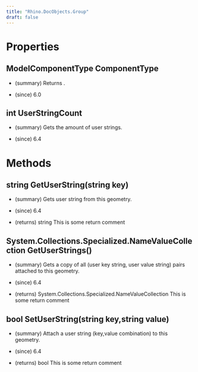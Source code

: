 ```yaml
---
title: "Rhino.DocObjects.Group"
draft: false
---
```


# Properties
## ModelComponentType ComponentType
- (summary) 
     Returns .
     
- (since) 6.0
## int UserStringCount
- (summary) 
     Gets the amount of user strings.
     
- (since) 6.4
# Methods
## string GetUserString(string key)
- (summary) 
     Gets user string from this geometry.
     
- (since) 6.4
- (returns) string This is some return comment
## System.Collections.Specialized.NameValueCollection GetUserStrings()
- (summary) 
     Gets a copy of all (user key string, user value string) pairs attached to this geometry.
     
- (since) 6.4
- (returns) System.Collections.Specialized.NameValueCollection This is some return comment
## bool SetUserString(string key,string value)
- (summary) 
     Attach a user string (key,value combination) to this geometry.
     
- (since) 6.4
- (returns) bool This is some return comment
